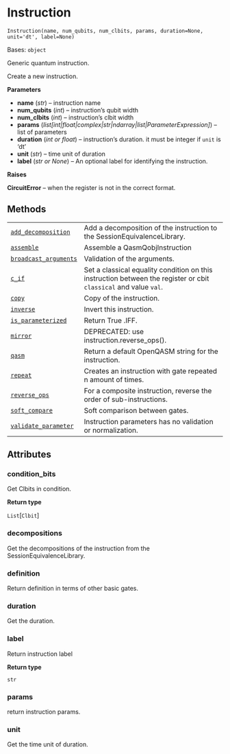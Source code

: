 # Instruction

<span id="undefined" />

`Instruction(name, num_qubits, num_clbits, params, duration=None, unit='dt', label=None)`

Bases: `object`

Generic quantum instruction.

Create a new instruction.

**Parameters**

*   **name** (*str*) – instruction name
*   **num\_qubits** (*int*) – instruction’s qubit width
*   **num\_clbits** (*int*) – instruction’s clbit width
*   **params** (*list\[int|float|complex|str|ndarray|list|ParameterExpression]*) – list of parameters
*   **duration** (*int or float*) – instruction’s duration. it must be integer if `unit` is ‘dt’
*   **unit** (*str*) – time unit of duration
*   **label** (*str or None*) – An optional label for identifying the instruction.

**Raises**

**CircuitError** – when the register is not in the correct format.

## Methods

|                                                                                                                                                                         |                                                                                                                  |
| ----------------------------------------------------------------------------------------------------------------------------------------------------------------------- | ---------------------------------------------------------------------------------------------------------------- |
| [`add_decomposition`](qiskit.circuit.Instruction.add_decomposition#qiskit.circuit.Instruction.add_decomposition "qiskit.circuit.Instruction.add_decomposition")         | Add a decomposition of the instruction to the SessionEquivalenceLibrary.                                         |
| [`assemble`](qiskit.circuit.Instruction.assemble#qiskit.circuit.Instruction.assemble "qiskit.circuit.Instruction.assemble")                                             | Assemble a QasmQobjInstruction                                                                                   |
| [`broadcast_arguments`](qiskit.circuit.Instruction.broadcast_arguments#qiskit.circuit.Instruction.broadcast_arguments "qiskit.circuit.Instruction.broadcast_arguments") | Validation of the arguments.                                                                                     |
| [`c_if`](qiskit.circuit.Instruction.c_if#qiskit.circuit.Instruction.c_if "qiskit.circuit.Instruction.c_if")                                                             | Set a classical equality condition on this instruction between the register or cbit `classical` and value `val`. |
| [`copy`](qiskit.circuit.Instruction.copy#qiskit.circuit.Instruction.copy "qiskit.circuit.Instruction.copy")                                                             | Copy of the instruction.                                                                                         |
| [`inverse`](qiskit.circuit.Instruction.inverse#qiskit.circuit.Instruction.inverse "qiskit.circuit.Instruction.inverse")                                                 | Invert this instruction.                                                                                         |
| [`is_parameterized`](qiskit.circuit.Instruction.is_parameterized#qiskit.circuit.Instruction.is_parameterized "qiskit.circuit.Instruction.is_parameterized")             | Return True .IFF.                                                                                                |
| [`mirror`](qiskit.circuit.Instruction.mirror#qiskit.circuit.Instruction.mirror "qiskit.circuit.Instruction.mirror")                                                     | DEPRECATED: use instruction.reverse\_ops().                                                                      |
| [`qasm`](qiskit.circuit.Instruction.qasm#qiskit.circuit.Instruction.qasm "qiskit.circuit.Instruction.qasm")                                                             | Return a default OpenQASM string for the instruction.                                                            |
| [`repeat`](qiskit.circuit.Instruction.repeat#qiskit.circuit.Instruction.repeat "qiskit.circuit.Instruction.repeat")                                                     | Creates an instruction with gate repeated n amount of times.                                                     |
| [`reverse_ops`](qiskit.circuit.Instruction.reverse_ops#qiskit.circuit.Instruction.reverse_ops "qiskit.circuit.Instruction.reverse_ops")                                 | For a composite instruction, reverse the order of sub-instructions.                                              |
| [`soft_compare`](qiskit.circuit.Instruction.soft_compare#qiskit.circuit.Instruction.soft_compare "qiskit.circuit.Instruction.soft_compare")                             | Soft comparison between gates.                                                                                   |
| [`validate_parameter`](qiskit.circuit.Instruction.validate_parameter#qiskit.circuit.Instruction.validate_parameter "qiskit.circuit.Instruction.validate_parameter")     | Instruction parameters has no validation or normalization.                                                       |

## Attributes

<span id="undefined" />

### condition\_bits

Get Clbits in condition.

**Return type**

`List`\[`Clbit`]

<span id="undefined" />

### decompositions

Get the decompositions of the instruction from the SessionEquivalenceLibrary.

<span id="undefined" />

### definition

Return definition in terms of other basic gates.

<span id="undefined" />

### duration

Get the duration.

<span id="undefined" />

### label

Return instruction label

**Return type**

`str`

<span id="undefined" />

### params

return instruction params.

<span id="undefined" />

### unit

Get the time unit of duration.
